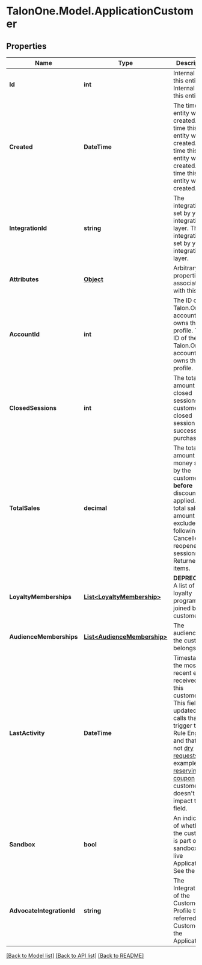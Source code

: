 # TalonOne.Model.ApplicationCustomer
## Properties

Name | Type | Description | Notes
------------ | ------------- | ------------- | -------------
**Id** | **int** | Internal ID of this entity. Internal ID of this entity. | 
**Created** | **DateTime** | The time this entity was created. The time this entity was created. The time this entity was created. The time this entity was created. | 
**IntegrationId** | **string** | The integration ID set by your integration layer. The integration ID set by your integration layer. | 
**Attributes** | [**Object**](.md) | Arbitrary properties associated with this item. | 
**AccountId** | **int** | The ID of the Talon.One account that owns this profile. The ID of the Talon.One account that owns this profile. | 
**ClosedSessions** | **int** | The total amount of closed sessions by a customer. A closed session is a successful purchase. | 
**TotalSales** | **decimal** | The total amount of money spent by the customer **before** discounts are applied.  The total sales amount excludes the following: - Cancelled or reopened sessions. - Returned items.  | 
**LoyaltyMemberships** | [**List&lt;LoyaltyMembership&gt;**](LoyaltyMembership.md) | **DEPRECATED** A list of loyalty programs joined by the customer.  | [optional] 
**AudienceMemberships** | [**List&lt;AudienceMembership&gt;**](AudienceMembership.md) | The audiences the customer belongs to. | [optional] 
**LastActivity** | **DateTime** | Timestamp of the most recent event received from this customer. This field is updated on calls that trigger the Rule Engine and that are not [dry requests](https://docs.talon.one/docs/dev/integration-api/dry-requests/#overlay).  For example, [reserving a coupon](https://docs.talon.one/integration-api#operation/createCouponReservation) for a customer doesn&#39;t impact this field.  | 
**Sandbox** | **bool** | An indicator of whether the customer is part of a sandbox or live Application. See the [docs](https://docs.talon.one/docs/product/applications/overview#application-environments).  | [optional] 
**AdvocateIntegrationId** | **string** | The Integration ID of the Customer Profile that referred this Customer in the Application. | [optional] 

[[Back to Model list]](../README.md#documentation-for-models) [[Back to API list]](../README.md#documentation-for-api-endpoints) [[Back to README]](../README.md)

